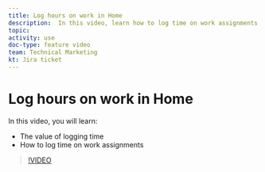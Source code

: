 ```yaml
---
title: Log hours on work in Home
description:  In this video, learn how to log time on work assignments  .
topic:
activity: use
doc-type: feature video
team: Technical Marketing
kt: Jira ticket
---
```

# Log hours on work in Home

In this video, you will learn:

* The value of logging time
* How to log time on work assignments

>[!VIDEO](https://video.tv.adobe.com/v/335103/?quality=12&learn=on)
